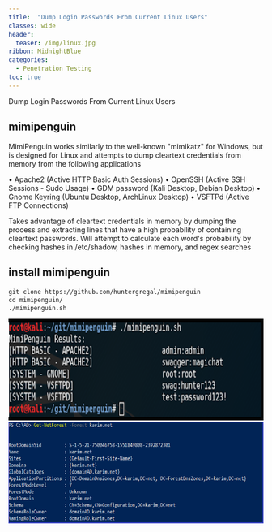 ```yaml
---
title:  "Dump Login Passwords From Current Linux Users"
classes: wide
header:
  teaser: /img/linux.jpg
ribbon: MidnightBlue
categories:
  - Penetration Testing 
toc: true
---
```



Dump Login Passwords From Current Linux Users

## mimipenguin 
MimiPenguin works similarly to the well-known "mimikatz" for Windows, but is designed for Linux and attempts to dump cleartext credentials from memory from the following applications

• Apache2 (Active HTTP Basic Auth Sessions)
• OpenSSH (Active SSH Sessions - Sudo Usage)
• GDM password (Kali Desktop, Debian Desktop)
• Gnome Keyring (Ubuntu Desktop, ArchLinux Desktop)
• VSFTPd (Active FTP Connections)


Takes advantage of cleartext credentials in memory by dumping the process and extracting lines that have a high probability of containing cleartext passwords. Will attempt to calculate each word's probability by checking hashes in /etc/shadow, hashes in memory, and regex searches 






## install mimipenguin

```
git clone https://github.com/huntergregal/mimipenguin
cd mimipenguin/
./mimipenguin.sh 
```

<img src="/img/2linux.PNG" alt="Getting-gz" width="800" height="200"> 


<img src="/img/ad3/f2.png" alt="Getting-gz" width="800" height="200"> 

